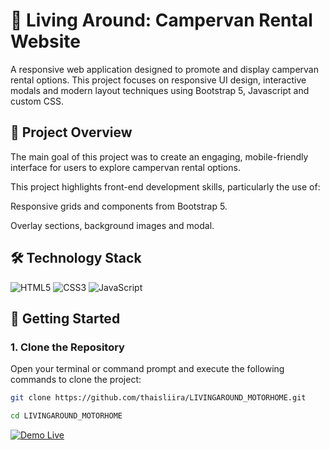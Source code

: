 # 🚐 Living Around: Campervan Rental Website

A responsive web application designed to promote and display campervan rental options. This project focuses on responsive UI design, interactive modals and modern layout techniques using Bootstrap 5, Javascript and custom CSS.

## 🧭 Project Overview

The main goal of this project was to create an engaging, mobile-friendly interface for users to explore campervan rental options. 

This project highlights front-end development skills, particularly the use of:

Responsive grids and components from Bootstrap 5.

Overlay sections, background images and modal.

## 🛠️ Technology Stack

![HTML5](https://img.shields.io/badge/-HTML5-E34F26?style=flat-square&logo=html5&logoColor=white)
![CSS3](https://img.shields.io/badge/-CSS3-1572B6?style=flat-square&logo=css3)
![JavaScript](https://img.shields.io/badge/-JavaScript-black?style=flat-square&logo=javascript)

## 🚀 Getting Started

### 1. Clone the Repository

Open your terminal or command prompt and execute the following commands to clone the project:

```bash 
git clone https://github.com/thaisliira/LIVINGAROUND_MOTORHOME.git
```
```bash 
cd LIVINGAROUND_MOTORHOME
```

[![Demo Live](https://img.shields.io/badge/Demo_Live-Ver_Site-0077B6?style=for-the-badge&logo=github)](https://thaisliira.github.io/LIVINGAROUND_MOTORHOME/index.html)






